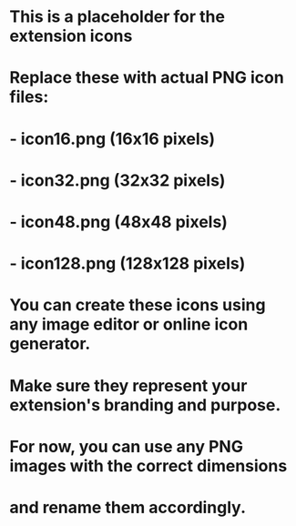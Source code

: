 # This is a placeholder for the extension icons
# Replace these with actual PNG icon files:
# - icon16.png (16x16 pixels)
# - icon32.png (32x32 pixels)  
# - icon48.png (48x48 pixels)
# - icon128.png (128x128 pixels)

# You can create these icons using any image editor or online icon generator.
# Make sure they represent your extension's branding and purpose.

# For now, you can use any PNG images with the correct dimensions
# and rename them accordingly.